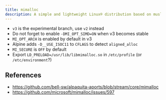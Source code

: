```yaml
---
title: mimalloc
description: A simple and lightweight Linux® distribution based on musl libc and toybox
---
```


- `v3` is the experimental branch, use `v2` instead
- Do not forget to enable `-DMI_OPT_SIMD=ON` when v3 becomes stable
- `MI_OPT_ARCH` is enabled by default in v3
- Alpine adds `-D__USE_ISOC11` to `CFLAGS` to detect `aligned_alloc`
- `MI_SECURE` is `OFF` by default
- Export `LD_PRELOAD=/usr/lib/libmimalloc.so` in `/etc/profile` (or `/etc/environment`?)

## References
- https://github.com/bell-sw/alpaquita-aports/blob/stream/core/mimalloc
- https://github.com/microsoft/mimalloc/issues/597

